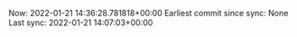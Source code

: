 Now: 2022-01-21 14:36:28.781818+00:00 Earliest commit since sync: None Last sync: 2022-01-21 14:07:03+00:00
